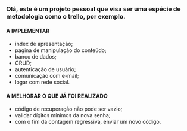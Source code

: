 ### Olá, este é um projeto pessoal que visa ser uma espécie de metodologia como o trello, por exemplo.

#### A IMPLEMENTAR

- index de apresentação;
- página de manipulação do conteúdo;
- banco de dados;
- CRUD;
- autenticação de usuário;
- comunicação com e-mail;
- logar com rede social.

#### A MELHORAR O QUE JÁ FOI REALIZADO

- código de recuperação não pode ser vazio;
- validar dígitos mínimos da nova senha;
- com o fim da contagem regressiva, enviar um novo código.



